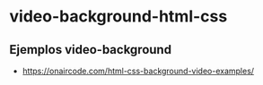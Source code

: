 # video-background-html-css
## Ejemplos video-background
* https://onaircode.com/html-css-background-video-examples/

